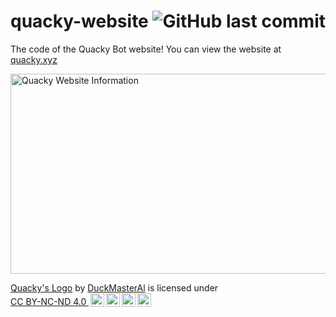 # quacky-website ![GitHub last commit](https://img.shields.io/github/last-commit/quacky-bot/quacky-website)
The code of the Quacky Bot website! You can view the website at [quacky.xyz](https://quacky.xyz)

<img src="https://socialify.git.ci/quacky-bot/quacky-website/image?description=1&descriptionEditable=The%20Quacky%20Bot%20Website!&font=Raleway&forks=1&issues=1&language=1&logo=https%3A%2F%2Fquacky.xyz%2Ffiles%2Favatar.png&owner=1&pattern=Circuit%20Board&pulls=1&stargazers=1&theme=Light" alt="Quacky Website Information" width="640" height="320" />

<p xmlns:cc="http://creativecommons.org/ns#" xmlns:dct="http://purl.org/dc/terms/"><a property="dct:title" rel="cc:attributionURL" href="https://quacky.xyz/files/avatar.png">Quacky's Logo</a> by <a rel="cc:attributionURL dct:creator" property="cc:attributionName" href="https://bduck.xyz/legal">DuckMasterAl</a> is licensed under <a href="http://creativecommons.org/licenses/by-nc-nd/4.0/?ref=chooser-v1" target="_blank" rel="license noopener noreferrer" style="display:inline-block;">CC BY-NC-ND 4.0 <img height=22px style="height:22px!important;margin-left:3px;vertical-align:text-bottom;" src="https://mirrors.creativecommons.org/presskit/icons/cc.svg?ref=chooser-v1"><img height=22px style="height:22px!important;margin-left:3px;vertical-align:text-bottom;" src="https://mirrors.creativecommons.org/presskit/icons/by.svg?ref=chooser-v1"><img height=22px style="height:22px!important;margin-left:3px;vertical-align:text-bottom;" src="https://mirrors.creativecommons.org/presskit/icons/nc.svg?ref=chooser-v1"><img height=22px style="height:22px!important;margin-left:3px;vertical-align:text-bottom;" src="https://mirrors.creativecommons.org/presskit/icons/nd.svg?ref=chooser-v1"></a></p>
